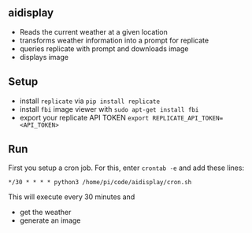 ## aidisplay

- Reads the current weather at a given location
- transforms weather information into a prompt for replicate
- queries replicate with prompt and downloads image
- displays image

## Setup

- install `replicate` via `pip install replicate`
- install `fbi` image viewer with `sudo apt-get install fbi`
- export your replicate API TOKEN `export REPLICATE_API_TOKEN=<API_TOKEN>`

## Run

First you setup a cron job. For this, enter `crontab -e` and add these lines:

```
*/30 * * * * python3 /home/pi/code/aidisplay/cron.sh
```

This will execute every 30 minutes and

- get the weather
- generate an image
